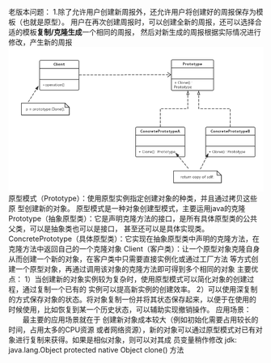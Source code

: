 老版本问题：
1.除了允许用户创建新周报外，还允许用户将创建好的周报保存为模板（也就是原型）。
用户在再次创建周报时，可以创建全新的周报，还可以选择合适的模板**复制/克隆生成**一个相同的周报，
然后对新生成的周报根据实际情况进行修改，产生新的周报
![uml](model.png)
原型模式（Prototype）：使用原型实例指定创建对象的种类，并且通过拷贝这些原 型创建新的对象。
原型模式是一种对象创建型模式，主要运用java的克隆
Prototype（抽象原型类）：它是声明克隆方法的接口，是所有具体原型类的公共父类，可以是抽象类也可以是接口，
甚至还可以是具体实现类。 
ConcretePrototype（具体原型类）：它实现在抽象原型类中声明的克隆方法，在克隆方法中返回自己的一个克隆对象 
Client（客户类）：让一个原型对象克隆自身从而创建一个新的对象，在客户类中只需要直接实例化或通过工厂方法
等方式创建一个原型对象，再通过调用该对象的克隆方法即可得到多个相同的对象
主要优点：
  1）当创建新的对象实例较为复杂时，使用原型模式可以简化对象的创建过程，通过复制一个已有的
  实例可以提高新实例的创建效率。
  2）可以使用深复制的方式保存对象的状态。将对象复制一份并将其状态保存起来，以便于在使用的
  时候使用，比如恢复到某一个历史状态，可以辅助实现撤销操作。
应用场景：
　　最主要的应用场景就在于 创建新对象成本较大（例如初始化需要占用较长的时间，占用太多的CPU资源
或者网络资源），新的对象可以通过原型模式对已有对象进行复制来获得。如果是相似对象，则可以对其成
员变量稍作修改
jdk:
java.lang.Object
protected native Object clone() 方法